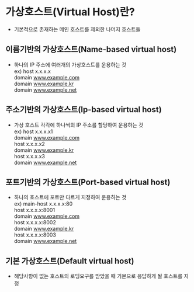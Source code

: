 # 가상호스트(Virtual Host)란?
- 기본적으로 존재하는 메인 호스트를 제외한 나머지 호스트들  
  
  
## 이름기반의 가상호스트(Name-based virtual host)
- 하나의 IP 주소에 여러개의 가상호스트를 운용하는 것  
ex) host    x.x.x.x   
    domain    www.example.com  
    domain    www.example.kr  
    domain    www.example.net  
  
  
## 주소기반의 가상호스트(Ip-based virtual host)
- 가상 호스트 각각에 하나씩의 IP 주소를 할당하여 운용하는 것  
ex) host    x.x.x.x1  
    domain    www.example.com  
    host    x.x.x.x2  
    domain    www.example.kr  
    host    x.x.x.x3  
    domain    www.example.net  
  
  
## 포트기반의 가상호스트(Port-based virtual host)
- 하나의 호스트에 포트만 다르게 지정하여 운용하는 것  
ex) main-host    x.x.x.x:80  
    host       x.x.x.x:8001  
    domain       www.example.com  
    host       x.x.x.x:8002  
    domain       www.example.kr  
    host       x.x.x.x:8003  
    domain       www.example.net  
  
   
## 기본 가상호스트(Default virtual host)
- 해당사항이 없는 호스트의 로딩요구를 받았을 때 기본으로 응답하게 될 호스트를 지정  